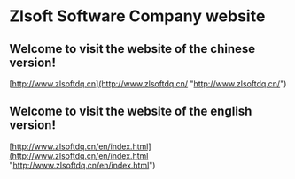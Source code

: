 # **Zlsoft Software Company website** #


## Welcome to visit the website of the chinese version! ##

[http://www.zlsoftdq.cn](http://www.zlsoftdq.cn/ "http://www.zlsoftdq.cn/")

## Welcome to visit the website of the english version! ##

[http://www.zlsoftdq.cn/en/index.html](http://www.zlsoftdq.cn/en/index.html "http://www.zlsoftdq.cn/en/index.html")
